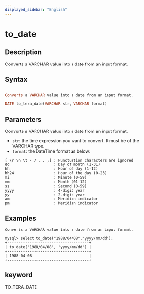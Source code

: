```yaml
---
displayed_sidebar: "English"
---
```


# to_date

## Description

 Converts a VARCHAR value into a date from an input format.

## Syntax

```Haskell

Converts a VARCHAR value into a date from an input format.

DATE to_tera_date(VARCHAR str, VARCHAR format)
```

## Parameters

Converts a VARCHAR value into a date from an input format.

- `str`: the time expression you want to convert. It must be of the VARCHAR type.
- `format`: the DateTime format as below:

```
[ \r \n \t - / , . ;] :	Punctuation characters are ignored
dd	                  : Day of month (1-31)
hh	                  : Hour of day (1-12)
hh24                  : Hour of the day (0-23)
mi                    : Minute (0-59)
mm                    : Month (01-12)
ss                    : Second (0-59)
yyyy                  : 4-digit year
yy                    : 2-digit year
am                    : Meridian indicator
pm                    : Meridian indicator
```

## Examples

```Plain Text
Converts a VARCHAR value into a date from an input format.

mysql> select to_date("1988/04/08","yyyy/mm/dd");
+-------------------------------------+
| to_date('1988/04/08', 'yyyy/mm/dd') |
+-------------------------------------+
| 1988-04-08                          |
+-------------------------------------+

```

## keyword

TO_TERA_DATE
